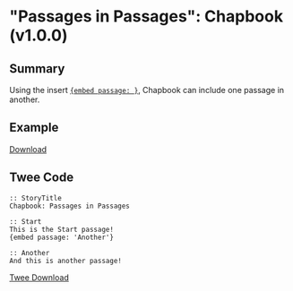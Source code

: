 # "Passages in Passages": Chapbook (v1.0.0)

## Summary

Using the insert [`{embed passage: }`](https://klembot.github.io/chapbook/guide/references/inserts.html), Chapbook can include one passage in another.

## Example

[Download](chapbook_passagesinpassages_example.html)

## Twee Code

```twee
:: StoryTitle
Chapbook: Passages in Passages

:: Start
This is the Start passage!
{embed passage: 'Another'}

:: Another
And this is another passage!

```

[Twee Download](chapbook_passagesinpassages_twee.txt)
